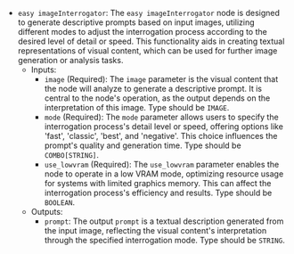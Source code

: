 - `easy imageInterrogator`: The `easy imageInterrogator` node is designed to generate descriptive prompts based on input images, utilizing different modes to adjust the interrogation process according to the desired level of detail or speed. This functionality aids in creating textual representations of visual content, which can be used for further image generation or analysis tasks.
    - Inputs:
        - `image` (Required): The `image` parameter is the visual content that the node will analyze to generate a descriptive prompt. It is central to the node's operation, as the output depends on the interpretation of this image. Type should be `IMAGE`.
        - `mode` (Required): The `mode` parameter allows users to specify the interrogation process's detail level or speed, offering options like 'fast', 'classic', 'best', and 'negative'. This choice influences the prompt's quality and generation time. Type should be `COMBO[STRING]`.
        - `use_lowvram` (Required): The `use_lowvram` parameter enables the node to operate in a low VRAM mode, optimizing resource usage for systems with limited graphics memory. This can affect the interrogation process's efficiency and results. Type should be `BOOLEAN`.
    - Outputs:
        - `prompt`: The output `prompt` is a textual description generated from the input image, reflecting the visual content's interpretation through the specified interrogation mode. Type should be `STRING`.
